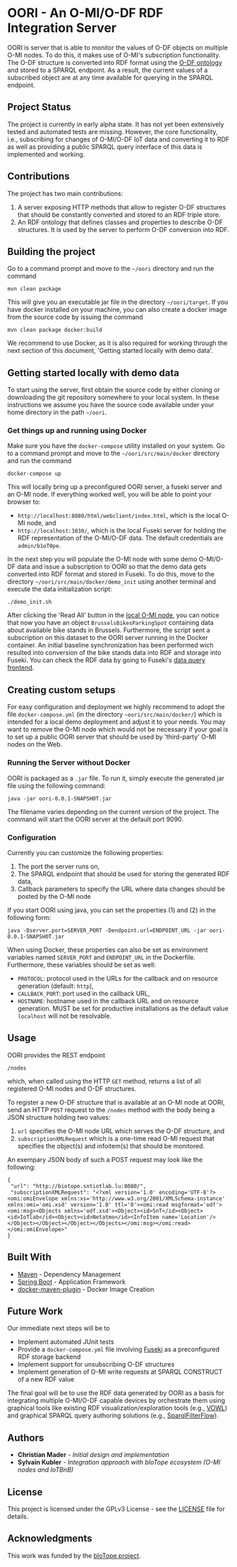 # OORI - An O-MI/O-DF RDF Integration Server

OORI is server that is able to monitor the values of O-DF objects on multiple O-MI nodes. To do this, it makes use of O-MI's subscription functionality. The O-DF structure is converted into RDF format using the [O-DF ontology](src/main/resources/ODF-Ontology.ttl) and stored to a SPARQL endpoint. As a result, the current values of a subscribed object are at any time available for querying in the SPARQL endpoint.

## Project Status

The project is currently in early alpha state. It has not yet been extensively tested and automated tests are missing. However, the core functionality, i.e., subscribing for changes of O-MI/O-DF IoT data and converting it to RDF as well as providing a public SPARQL query interface of this data is implemented and working.

## Contributions

The project has two main contributions:

1. A server exposing HTTP methods that allow to register O-DF structures that should be constantly converted and stored to an RDF triple store.   
2. An RDF ontology that defines classes and properties to describe O-DF structures. It is used by the server to perform O-DF conversion into RDF.

## Building the project

Go to a command prompt and move to the ```~/oori``` directory and run the command

```
mvn clean package 
```

This will give you an executable jar file in the directory ```~/oori/target```. If you have docker installed on your machine, you can also create a docker image from the source code by issuing the command

```
mvn clean package docker:build 
```

We recommend to use Docker, as it is also required for working through the next section of this document, 'Getting started locally with demo data'.

## Getting started locally with demo data

To start using the server, first obtain the source code by either cloning or downloading the git repository somewhere to your local system. In these instructions we assume you have the source code available under your home directory in the path ```~/oori```.

### Get things up and running using Docker 

Make sure you have the ```docker-compose``` utility installed on your system. Go to a command prompt and move to the ```~/oori/src/main/docker``` directory and run the command

```
docker-compose up
```

This will locally bring up a preconfigured OORI server, a fuseki server and an O-MI node. If everything worked well, you will be able to point your browser to:

* ```http://localhost:8080/html/webclient/index.html```, which is the local O-MI node, and
* ```http://localhost:3030/```, which is the local Fuseki server for holding the RDF representation of the O-MI/O-DF data. The default credentials are ```admin/b1oT0pe```.

In the next step you will populate the O-MI node with some demo O-MI/O-DF data and issue a subscription to OORI so that the demo data gets converted into RDF format and stored in Fuseki. To do this, move to the directory ```~/oori/src/main/docker/demo_init``` using another terminal and execute the data initialization script:
 
```
./demo_init.sh
```

After clicking the 'Read All' button in the [local O-MI node](http://localhost:8080/html/webclient/index.html), you can notice that now you have an object ```BrusselsBikesParkingSpot``` containing data about available bike stands in Brussels. Furthermore, the script sent a subscription on this dataset to the OORI server running in the Docker container. An initial baseline synchronization has been performed wich resulted into conversion of the bike stands data into RDF and storage into Fuseki. You can check the RDF data by going to Fuseki's [data query frontend](http://localhost:3030/dataset.html?tab=query).

## Creating custom setups

For easy configuration and deployment we highly recommend to adopt the file ```docker-compose.yml``` (in the directory ```~oori/src/main/docker/```) which is intended for a local demo deployment and adjust it to your needs. You may want to remove the O-MI node which would not be necessary if your goal is to set up a public OORI server that should be used by 'third-party' O-MI nodes on the Web. 

### Running the Server without Docker

OORI is packaged as a ```.jar``` file. To run it, simply execute the generated jar file using the following command:

```
java -jar oori-0.0.1-SNAPSHOT.jar
```

The filename varies depending on the current version of the project. The command will start the OORI server at the default port 9090.

### Configuration

Currently you can customize the following properties:
 
 1. The port the server runs on,
 2. The SPARQL endpoint that should be used for storing the generated RDF data,
 3. Callback parameters to specify the URL where data changes should be posted by the O-MI node

If you start OORI using java, you can set the properties (1) and (2) in the following form:

```
java -Dserver.port=SERVER_PORT -Dendpoint.url=ENDPOINT_URL -jar oori-0.0.1-SNAPSHOT.jar
```

When using Docker, these properties can also be set as environment variables named ```SERVER_PORT``` and ```ENDPOINT_URL``` in the Dockerfile. 
Furthermore, these variables should be set as well:

* ```PROTOCOL```: protocol used in the URLs for the callback and on resource generation (default: ```http```),
* ```CALLBACK_PORT```: port used in the callback URL,
* ```HOSTNAME```: hostname used in the callback URL and on resource generation. MUST be set for productive installations as the default value ```localhost``` will not be resolvable.
 
## Usage

OORI provides the REST endpoint

```
/nodes
```

which, when called using the HTTP ```GET``` method, returns a list of all registered O-MI nodes and O-DF structures.

To register a new O-DF structure that is available at an O-MI node at OORI, send an HTTP ```POST``` request to the ```/nodes``` method with the body being a JSON structure holding two values:

1. ```url``` specifies the O-MI node URL which serves the O-DF structure, and
2. ```subscriptionXMLRequest``` which is a one-time read O-MI request that specifies the object(s) and infoitem(s) that should be monitored.
 
An exempary JSON body of such a POST request may look like the following: 

```
{
 "url": "http://biotope.sntiotlab.lu:8080/",
 "subscriptionXMLRequest": "<?xml version='1.0' encoding='UTF-8'?><omi:omiEnvelope xmlns:xs='http://www.w3.org/2001/XMLSchema-instance' xmlns:omi='omi.xsd' version='1.0' ttl='0'><omi:read msgformat='odf'><omi:msg><Objects xmlns='odf.xsd'><Object><id>SnT</id><Object><id>IoTlab</id><Object><id>Netatmo</id><InfoItem name='Location'/></Object></Object></Object></Objects></omi:msg></omi:read></omi:omiEnvelope>"
}
```

## Built With

* [Maven](https://maven.apache.org/) - Dependency Management
* [Spring Boot](https://projects.spring.io/spring-boot/) - Application Framework
* [docker-maven-plugin](https://github.com/spotify/docker-maven-plugin) - Docker Image Creation

## Future Work

Our immediate next steps will be to

* Implement automated JUnit tests
* Provide a ```docker-compose.yml``` file involving [Fuseki](https://jena.apache.org/documentation/serving_data/) as a preconfigured RDF storage backend
* Implement support for unsubscribing O-DF structures
* Implement generation of O-MI write requests at SPARQL CONSTRUCT of a new RDF value

The final goal will be to use the RDF data generated by OORI as a basis for integrating multiple O-MI/O-DF capable devices by orchestrate them using graphical tools like existing RDF visualization/exploration tools (e.g., [VOWL](http://vowl.visualdataweb.org/)) and graphical SPARQL query authoring solutions (e.g., [SparqlFilterFlow](http://sparql.visualdataweb.org/)).

## Authors

* **Christian Mader** - *Initial design and implementation*
* **Sylvain Kubler** - *Integration approach with bIoTope ecosystem (O-MI nodes and IoTBnB)*

## License

This project is licensed under the GPLv3 License - see the [LICENSE](LICENSE) file for details.

## Acknowledgments

This work was funded by the [bIoTope project](http://biotope.cs.hut.fi/).